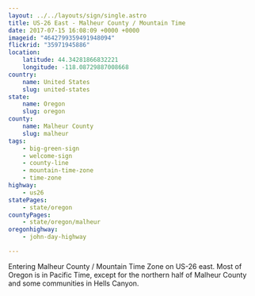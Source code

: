 ```yaml
---
layout: ../../layouts/sign/single.astro
title: US-26 East - Malheur County / Mountain Time
date: 2017-07-15 16:08:09 +0000 +0000
imageid: "4642799359491948094"
flickrid: "35971945886"
location:
    latitude: 44.34281866832221
    longitude: -118.08729887008668
country:
    name: United States
    slug: united-states
state:
    name: Oregon
    slug: oregon
county:
    name: Malheur County
    slug: malheur
tags:
    - big-green-sign
    - welcome-sign
    - county-line
    - mountain-time-zone
    - time-zone
highway:
    - us26
statePages:
    - state/oregon
countyPages:
    - state/oregon/malheur
oregonhighway:
    - john-day-highway

---
```

Entering Malheur County / Mountain Time Zone on US-26 east.  Most of Oregon is in Pacific Time, except for the northern half of Malheur County and some communities in Hells Canyon.